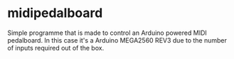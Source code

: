 # midipedalboard
Simple programme that is made to control an Arduino powered MIDI pedalboard.
In this case it's a Arduino MEGA2560 REV3 due to the number of inputs
required out of the box.
